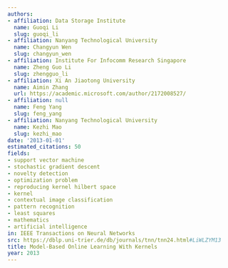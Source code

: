 ```yaml
---
authors:
- affiliation: Data Storage Institute
  name: Guoqi Li
  slug: guoqi_li
- affiliation: Nanyang Technological University
  name: Changyun Wen
  slug: changyun_wen
- affiliation: Institute For Infocomm Research Singapore
  name: Zheng Guo Li
  slug: zhengguo_li
- affiliation: Xi An Jiaotong University
  name: Aimin Zhang
  url: https://academic.microsoft.com/author/2172008527/
- affiliation: null
  name: Feng Yang
  slug: feng_yang
- affiliation: Nanyang Technological University
  name: Kezhi Mao
  slug: kezhi_mao
date: '2013-01-01'
estimated_citations: 50
fields:
- support vector machine
- stochastic gradient descent
- novelty detection
- optimization problem
- reproducing kernel hilbert space
- kernel
- contextual image classification
- pattern recognition
- least squares
- mathematics
- artificial intelligence
in: IEEE Transactions on Neural Networks
src: https://dblp.uni-trier.de/db/journals/tnn/tnn24.html#LiWLZYM13
title: Model-Based Online Learning With Kernels
year: 2013
---
```

